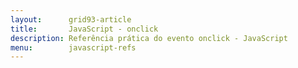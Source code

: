 ```yaml
---
layout:      grid93-article
title:       JavaScript - onclick
description: Referência prática do evento onclick - JavaScript
menu:        javascript-refs
---
```

